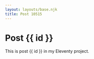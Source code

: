 ```yaml
---
layout: layouts/base.njk
title: Post 10515
---
```


# Post {{ id }}

This is post {{ id }} in my Eleventy project.
